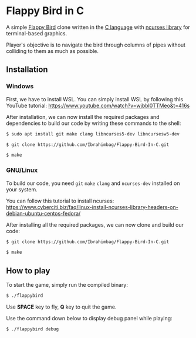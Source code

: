 # Flappy Bird in C
A simple [Flappy Bird](https://en.wikipedia.org/wiki/Flappy_Bird) clone written in the [C language](https://en.wikipedia.org/wiki/C_(programming_language)) with [ncurses library](https://en.wikipedia.org/wiki/Ncurses) for terminal-based graphics. 

Player's objective is to navigate the bird through columns of pipes without colliding to them as much as possible.
## Installation
### Windows
First, we have to install WSL. You can simply install WSL by following this YouTube tutorial: https://www.youtube.com/watch?v=wjbbl0TTMeo&t=416s 

After installation, we can now install the required packages and dependencies to build our code by writing these commands to the shell: 
```bash
$ sudo apt install git make clang libncurses5-dev libncursesw5-dev

$ git clone https://github.com/Ibrahimbag/Flappy-Bird-In-C.git

$ make
```
### GNU/Linux
To build our code, you need `git` `make` `clang` and `ncurses-dev` installed on your system.

You can follow this tutorial to install ncurses: https://www.cyberciti.biz/faq/linux-install-ncurses-library-headers-on-debian-ubuntu-centos-fedora/

After installing all the required packages, we can now clone and build our code:
```bash
$ git clone https://github.com/Ibrahimbag/Flappy-Bird-In-C.git

$ make
```

## How to play
To start the game, simply run the compiled binary:
```bash
$ ./flappybird
```

Use **SPACE** key to fly, **Q** key to quit the game.

Use the command down below to display debug panel while playing:
```bash
$ ./flappybird debug
```
